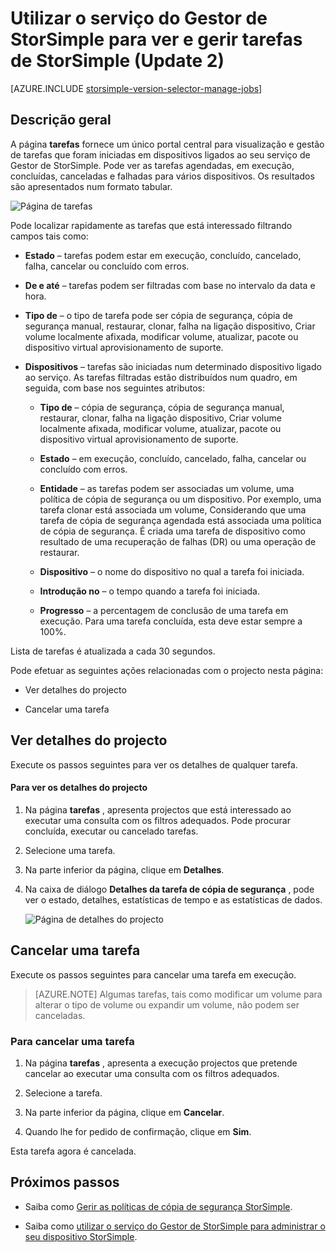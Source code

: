 <properties 
   pageTitle="Ver e gerir tarefas de StorSimple | Microsoft Azure"
   description="Descreve StorSimple página Gestor de serviço tarefas e como utilizá-la para controlar tarefas recentes, atuais e agendadas de cópia de segurança."
   services="storsimple"
   documentationCenter="NA"
   authors="alkohli"
   manager="carmonm"
   editor=""/>
<tags 
   ms.service="storsimple"
   ms.devlang="NA"
   ms.topic="article"
   ms.tgt_pltfrm="NA"
   ms.workload="TBD"
   ms.date="08/17/2016"
   ms.author="alkohli" />

# <a name="use-the-storsimple-manager-service-to-view-and-manage-storsimple-jobs-update-2"></a>Utilizar o serviço do Gestor de StorSimple para ver e gerir tarefas de StorSimple (Update 2)

[AZURE.INCLUDE [storsimple-version-selector-manage-jobs](../../includes/storsimple-version-selector-manage-jobs.md)]

## <a name="overview"></a>Descrição geral

A página **tarefas** fornece um único portal central para visualização e gestão de tarefas que foram iniciadas em dispositivos ligados ao seu serviço de Gestor de StorSimple. Pode ver as tarefas agendadas, em execução, concluídas, canceladas e falhadas para vários dispositivos. Os resultados são apresentados num formato tabular. 

![Página de tarefas](./media/storsimple-manage-jobs-u2/jobs.png)

Pode localizar rapidamente as tarefas que está interessado filtrando campos tais como:

- **Estado** – tarefas podem estar em execução, concluído, cancelado, falha, cancelar ou concluído com erros.
- **De e até** – tarefas podem ser filtradas com base no intervalo da data e hora.
- **Tipo de** – o tipo de tarefa pode ser cópia de segurança, cópia de segurança manual, restaurar, clonar, falha na ligação dispositivo, Criar volume localmente afixada, modificar volume, atualizar, pacote ou dispositivo virtual aprovisionamento de suporte.

- **Dispositivos** – tarefas são iniciadas num determinado dispositivo ligado ao serviço.
As tarefas filtradas estão distribuídos num quadro, em seguida, com base nos seguintes atributos:

    - **Tipo de** – cópia de segurança, cópia de segurança manual, restaurar, clonar, falha na ligação dispositivo, Criar volume localmente afixada, modificar volume, atualizar, pacote ou dispositivo virtual aprovisionamento de suporte.

    - **Estado** – em execução, concluído, cancelado, falha, cancelar ou concluído com erros.

    - **Entidade** – as tarefas podem ser associadas um volume, uma política de cópia de segurança ou um dispositivo. Por exemplo, uma tarefa clonar está associada um volume, Considerando que uma tarefa de cópia de segurança agendada está associada uma política de cópia de segurança. É criada uma tarefa de dispositivo como resultado de uma recuperação de falhas (DR) ou uma operação de restaurar.

    - **Dispositivo** – o nome do dispositivo no qual a tarefa foi iniciada.

    - **Introdução no** – o tempo quando a tarefa foi iniciada.

    - **Progresso** – a percentagem de conclusão de uma tarefa em execução. Para uma tarefa concluída, esta deve estar sempre a 100%.

Lista de tarefas é atualizada a cada 30 segundos.

Pode efetuar as seguintes ações relacionadas com o projecto nesta página:

- Ver detalhes do projecto

- Cancelar uma tarefa

## <a name="view-job-details"></a>Ver detalhes do projecto

Execute os passos seguintes para ver os detalhes de qualquer tarefa.

#### <a name="to-view-job-details"></a>Para ver os detalhes do projecto

1. Na página **tarefas** , apresenta projectos que está interessado ao executar uma consulta com os filtros adequados. Pode procurar concluída, executar ou cancelado tarefas.

2. Selecione uma tarefa.

3. Na parte inferior da página, clique em **Detalhes**.

4. Na caixa de diálogo **Detalhes da tarefa de cópia de segurança** , pode ver o estado, detalhes, estatísticas de tempo e as estatísticas de dados.
 
    ![Página de detalhes do projecto](./media/storsimple-manage-jobs-u2/JobDetails.png)

## <a name="cancel-a-job"></a>Cancelar uma tarefa

Execute os passos seguintes para cancelar uma tarefa em execução.

>[AZURE.NOTE] Algumas tarefas, tais como modificar um volume para alterar o tipo de volume ou expandir um volume, não podem ser canceladas.

### <a name="to-cancel-a-job"></a>Para cancelar uma tarefa

1. Na página **tarefas** , apresenta a execução projectos que pretende cancelar ao executar uma consulta com os filtros adequados.

1. Selecione a tarefa.

1. Na parte inferior da página, clique em **Cancelar**.

1. Quando lhe for pedido de confirmação, clique em **Sim**.

Esta tarefa agora é cancelada.

## <a name="next-steps"></a>Próximos passos

- Saiba como [Gerir as políticas de cópia de segurança StorSimple](storsimple-manage-backup-policies.md).

- Saiba como [utilizar o serviço do Gestor de StorSimple para administrar o seu dispositivo StorSimple](storsimple-manager-service-administration.md).
